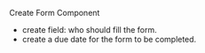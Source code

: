 Create Form Component
- create field: who should fill the form.
- create a due date for the form to be completed.
